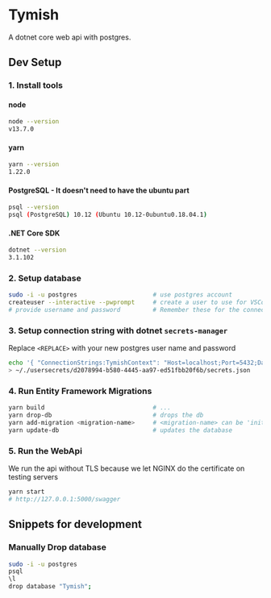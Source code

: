 # Tymish

A dotnet core web api with postgres.

## Dev Setup

### 1. Install tools
#### node 
```bash
node --version
v13.7.0
```
#### yarn
```bash
yarn --version
1.22.0
```
#### PostgreSQL - It doesn't need to have the ubuntu part
```bash
psql --version
psql (PostgreSQL) 10.12 (Ubuntu 10.12-0ubuntu0.18.04.1)
```
#### .NET Core SDK
```bash
dotnet --version
3.1.102
```

### 2. Setup database
```bash
sudo -i -u postgres                     # use postgres account
createuser --interactive --pwprompt     # create a user to use for VSCode and other GUI tools
# provide username and password         # Remember these for the connection string
```

### 3. Setup connection string with dotnet `secrets-manager`
Replace `<REPLACE>` with your new postgres user name and password

```bash
echo '{ "ConnectionStrings:TymishContext": "Host=localhost;Port=5432;Database=Tymish;Username=<REPLACE>;Password=<REPLACE>;" }' \
> ~/./usersecrets/d2078994-b580-4445-aa97-ed51fbb20f6b/secrets.json
```

### 4. Run Entity Framework Migrations
```bash
yarn build                              # ...
yarn drop-db                            # drops the db
yarn add-migration <migration-name>     # <migration-name> can be 'init'
yarn update-db                          # updates the database
```

### 5. Run the WebApi
We run the api without TLS because we let NGINX do the certificate on testing servers
```bash
yarn start
# http://127.0.0.1:5000/swagger
```

## Snippets for development
### Manually Drop database
```bash
sudo -i -u postgres
psql
\l
drop database "Tymish";
```